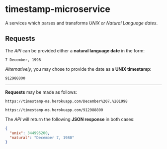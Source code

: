# timestamp-microservice
A services which parses and transforms *UNIX or Natural Language dates*.



## Requests

The _API_ can be provided either a **natural language date** in the form: 

`7 December, 1998`

_Alternatively_, you may chose to provide the date as a **UNIX timestamp**:

`912988800`

---

**Requests** may be made as follows:

`https://timestamp-ms.herokuapp.com/December%207,%201998`

`https://timestamp-ms.herokuapp.com/912988800`

The *API* will return the following **JSON response** in both cases:

```json
{
  "unix": 344995200, 
  "natural": "December 7, 1980"
}
